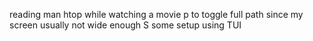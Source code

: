 reading man htop while watching a movie
p to toggle full path since my screen usually not wide enough
S some setup using TUI

